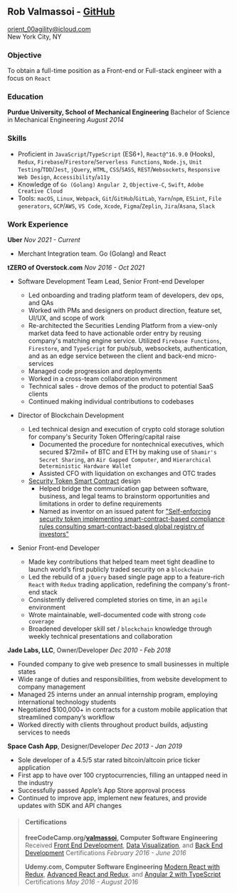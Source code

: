 ## Rob Valmassoi - [GitHub](https://github.com/valmassoi)
[orient_00agility@icloud.com](mailto:orient_00agility@icloud.com?subject=Opportunity%20[via%20GitHub])  
New York City, NY

### Objective
To obtain a full-time position as a Front-end or Full-stack engineer with a focus on `React`

### Education
**Purdue University, School of Mechanical Engineering**
Bachelor of Science in Mechanical Engineering *August 2014*

### Skills
- Proficient in `JavaScript`/`TypeScript` (ES6+), `React@^16.9.0` (Hooks), `Redux`, `Firebase`/`Firestore`/`Serverless Functions`, `Node.js`, `Unit Testing`/`TDD`/`Jest`, `jQuery`, `HTML`, `CSS`/`SASS`, `REST`/`Websockets`, `Responsive Web Design`, `Accessibility`/`a11y`
- Knowledge of `Go (Golang)` `Angular 2`, `Objective-C`, `Swift`, `Adobe Creative Cloud`
- Tools: `macOS`, `Linux`, `Webpack`, `Git`/`GitHub`/`GitLab`, `Yarn`/`npm`, `ESLint`, `File generators`, `GCP`/`AWS`, `VS Code`, `Xcode`, `Figma`/`Zeplin`, `Jira`/`Asana`, `Slack`

### Work Experience
**Uber** *Nov 2021 - Current*
- Merchant Integration team. Go (Golang) and React

**tZERO of Overstock.com** *Nov 2016 - Oct 2021*
- Software Development Team Lead, Senior Front-end Developer
  - Led onboarding and trading platform team of developers, dev ops, and QAs
  - Worked with PMs and designers on product direction, feature set, UI/UX, and scope of work
  - Re-architected the Securities Lending Platform from a view-only market data feed to have actionable order entry by reusing company's matching engine service. Utilized `Firebase Functions`, `Firestore`, and `TypeScript` for pub/sub, websockets, authentication, and as an edge service between the client and back-end micro-services
  - Managed code progression and deployments
  - Worked in a cross-team collaboration environment
  - Technical sales - drove demos of the product to potential SaaS clients
  - Continued making individual contributions to codebases

- Director of Blockchain Development
  - Led technical design and execution of crypto cold storage solution for company's Security Token Offering/capital raise
    - Documented the procedure for nontechnical executives, which secured $72mil+ of BTC and ETH by making use of `Shamir's Secret Sharing`, an `Air Gapped Computer`, and `Hierarchical Deterministic Hardware Wallet`
    - Assisted CFO with liquidation on exchanges and OTC trades
  - [Security Token Smart Contract](https://github.com/tZERO-dev/T0ken) design
    - Helped bridge the communication gap between software, business, and legal teams to brainstorm opportunities and limitations in order to define requirements
    - Named as inventor on an issued patent for ["Self-enforcing security token implementing smart-contract-based compliance rules consulting smart-contract-based global registry of investors"](https://patents.google.com/patent/US20200051067A1/en)

- Senior Front-end Developer
  - Made key contributions that helped team meet tight deadline to launch world’s first publicly traded security on a `blockchain`
  - Led the rebuild of a `jQuery` based single page app to a feature-rich `React` with `Redux` trading application, redefining the company's front-end stack
  - Consistently delivered completed stories on time, in an `agile` environment
  - Wrote maintainable, well-documented code with strong `code coverage`
  - Broadened developer skill set / `blockchain` knowledge through weekly technical presentations and collaboration

**Jade Labs, LLC**, Owner/Developer *Dec 2010 - Feb 2018*
- Founded company to give web presence to small businesses in multiple states
- Wide range of duties and responsibilities, from website development to company management
- Managed 25 interns under an annual internship program, employing international technology students
- Negotiated $100,000+ in contracts for a custom mobile application that streamlined company’s workflow
- Worked directly with clients throughout product builds, adjusting services to needs

**Space Cash App**, Designer/Developer *Dec 2013 - Jan 2019*
- Sole developer of a 4.5/5 star rated bitcoin/altcoin price ticker application
- First app to have over 100 cryptocurrencies, filling an untapped need in the industry
- Successfully passed Apple’s App Store approval process
- Continued to improve app, implement new features, and provide updates with SDK and API changes

> #### Certifications
> **freeCodeCamp.org/[valmassoi](https://www.freecodecamp.org/valmassoi), Computer Software Engineering**
> Received [Front End Development](https://www.freecodecamp.org/certification/valmassoi/legacy-front-end), [Data Visualization](https://www.freecodecamp.org/certification/valmassoi/legacy-data-visualization), and [Back End Development](https://www.freecodecamp.org/certification/valmassoi/legacy-back-end) Certifications *February 2016 - June 2016*
>
> **Udemy.com, Computer Software Engineering**
> [Modern React with Redux](https://www.udemy.com/certificate/UC-QESJIVSD/), [Advanced React and Redux](https://www.udemy.com/certificate/UC-8IW4O5O5/), and [Angular 2 with TypeScript](https://www.udemy.com/certificate/UC-564D51CX/) Certifications *May 2016 - August 2016*

<!-- https://certificate.algoexpert.io/AlgoExpert%20Certificate%20AE-dc0b9202ca -->
